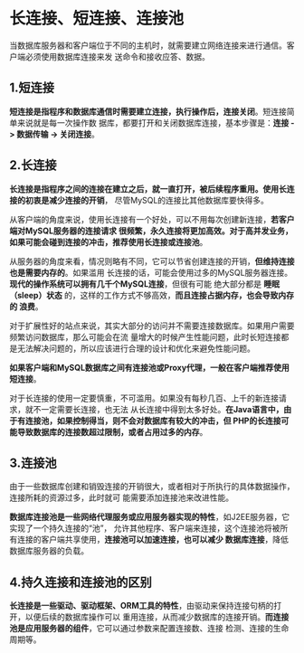 长连接、短连接、连接池
================================================================================
当数据库服务器和客户端位于不同的主机时，就需要建立网络连接来进行通信。客户端必须使用数据库连接来发
送命令和接收应答、数据。

## 1.短连接
**短连接是指程序和数据库通信时需要建立连接，执行操作后，连接关闭**。短连接简单来说就是每一次操作数
据库，都要打开和关闭数据库连接，基本步骤是：**连接 -> 数据传输 -> 关闭连接**。

## 2.长连接
**长连接是指程序之间的连接在建立之后，就一直打开，被后续程序重用。使用长连接的初衷是减少连接的开销**，
尽管MySQL的连接比其他数据库要快得多。

从客户端的角度来说，使用长连接有一个好处，可以不用每次创建新连接，**若客户端对MySQL服务器的连接请求
很频繁，永久连接将更加高效。对于高并发业务，如果可能会碰到连接的冲击，推荐使用长连接或连接池**。

从服务器的角度来看，情况则略有不同，它可以节省创建连接的开销，**但维持连接也是需要内存的**。如果滥用
长连接的话，可能会使用过多的MySQL服务器连接。**现代的操作系统可以拥有几千个MySQL连接**，但很有可能
绝大部分都是 **睡眠（sleep）状态** 的，这样的工作方式不够高效，**而且连接占据内存，也会导致内存的
浪费**。

对于扩展性好的站点来说，其实大部分的访问并不需要连接数据库。如果用户需要频繁访问数据库，那么可能会在流
量增大的时候产生性能问题，此时长短连接都是无法解决问题的，所以应该进行合理的设计和优化来避免性能问题。

**如果客户端和MySQL数据库之间有连接池或Proxy代理，一般在客户端推荐使用短连接**。

对于长连接的使用一定要慎重，不可滥用。如果没有每秒几百、上千的新连接请求，就不一定需要长连接，也无法
从长连接中得到太多好处。**在Java语言中，由于有连接池，如果控制得当，则不会对数据库有较大的冲击，但
PHP的长连接可能导致数据库的连接数超过限制，或者占用过多的内存**。

## 3.连接池
由于一些数据库创建和销毁连接的开销很大，或者相对于所执行的具体数据操作，连接所耗的资源过多，此时就可
能需要添加连接池来改进性能。

**数据库连接池是一些网络代理服务或应用服务器实现的特性**，如J2EE服务器，它实现了一个持久连接的“池”，
允许其他程序、客户端来连接，这个连接池将被所有连接的客户端共享使用，**连接池可以加速连接，也可以减少
数据库连接**，降低数据库服务器的负载。

## 4.持久连接和连接池的区别
**长连接是一些驱动、驱动框架、ORM工具的特性**，由驱动来保持连接句柄的打开，以便后续的数据库操作可以
重用连接，从而减少数据库的连接开销。**而连接池是应用服务器的组件**，它可以通过参数来配置连接数、连接
检测、连接的生命周期等。

